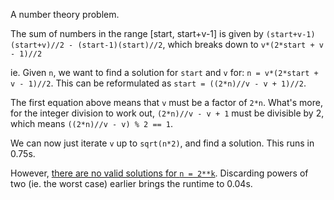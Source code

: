 A number theory problem.

The sum of numbers in the range [start, start+v-1] is given by `(start+v-1)(start+v)//2 - (start-1)(start)//2`, which breaks down to `v*(2*start + v - 1)//2`

ie. Given `n`, we want to find a solution for `start` and `v` for: `n = v*(2*start + v - 1)//2`. This can be reformulated as `start = ((2*n)//v - v + 1)//2`.

The first equation above means that `v` must be a factor of `2*n`. What's more, for the integer division to work out, `(2*n)//v - v + 1` must be divisible by 2, which means `((2*n)//v - v) % 2 == 1`.

We can now just iterate `v` up to `sqrt(n*2)`, and find a solution. This runs in 0.75s.

However, [there are no valid solutions for `n = 2**k`](https://math.stackexchange.com/questions/94491/a-proof-that-powers-of-two-cannot-be-expressed-as-the-sum-of-multiple-consecutiv). Discarding powers of two (ie. the worst case) earlier brings the runtime to 0.04s.
